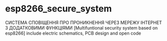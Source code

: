 # esp8266_secure_system
СИСТЕМА СПОВІЩЕННЯ ПРО ПРОНИКНЕННЯ ЧЕРЕЗ МЕРЕЖУ ІНТЕРНЕТ З ДОДАТКОВИМИ ФУНКЦІЯМИ
[Multifuntional security system based on esp8266]
include electric schematics, PCB design and open code
